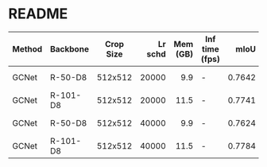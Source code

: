 # README
| Method | Backbone | Crop Size | Lr schd | Mem (GB) | Inf time (fps) |  mIoU  | mIoU(multi scale) |                                                                                                                                                                                        download                                                                                                                                                                                        |
|--------|----------|-----------|--------:|---------:|----------------|-------:|-------------------|----------------------------------------------------------------------------------------------------------------------------------------------------------------------------------------------------------------------------------------------------------------------------------------------------------------------------------------------------------------------------------------|
| GCNet  | R-50-D8  | 512x512   |   20000 |      9.9 | -              | 0.7642 | -                 | [model](https://open-mmlab.s3.ap-northeast-2.amazonaws.com/mmsegmentation/models/gcnet/gcnet_r50-d8_512x512_20k_voc12aug/gcnet_r50-d8_512x512_20k_voc12aug_20200617_165701-3cbfdab1.pth) &#124; [log](https://open-mmlab.s3.ap-northeast-2.amazonaws.com/mmsegmentation/models/gcnet/gcnet_r50-d8_512x512_20k_voc12aug/gcnet_r50-d8_512x512_20k_voc12aug_20200617_165701.log.json)     |
| GCNet  | R-101-D8 | 512x512   |   20000 |     11.5 | -              | 0.7741 | -                 | [model](https://open-mmlab.s3.ap-northeast-2.amazonaws.com/mmsegmentation/models/gcnet/gcnet_r101-d8_512x512_20k_voc12aug/gcnet_r101-d8_512x512_20k_voc12aug_20200617_165713-6c720aa9.pth) &#124; [log](https://open-mmlab.s3.ap-northeast-2.amazonaws.com/mmsegmentation/models/gcnet/gcnet_r101-d8_512x512_20k_voc12aug/gcnet_r101-d8_512x512_20k_voc12aug_20200617_165713.log.json) |
| GCNet  | R-50-D8  | 512x512   |   40000 |      9.9 | -              | 0.7624 | -                 | [model](https://open-mmlab.s3.ap-northeast-2.amazonaws.com/mmsegmentation/models/gcnet/gcnet_r50-d8_512x512_40k_voc12aug/gcnet_r50-d8_512x512_40k_voc12aug_20200613_195105-9797336d.pth) &#124; [log](https://open-mmlab.s3.ap-northeast-2.amazonaws.com/mmsegmentation/models/gcnet/gcnet_r50-d8_512x512_40k_voc12aug/gcnet_r50-d8_512x512_40k_voc12aug_20200613_195105.log.json)     |
| GCNet  | R-101-D8 | 512x512   |   40000 |     11.5 | -              | 0.7784 | -                 | [model](https://open-mmlab.s3.ap-northeast-2.amazonaws.com/mmsegmentation/models/gcnet/gcnet_r101-d8_512x512_40k_voc12aug/gcnet_r101-d8_512x512_40k_voc12aug_20200613_185806-1e38208d.pth) &#124; [log](https://open-mmlab.s3.ap-northeast-2.amazonaws.com/mmsegmentation/models/gcnet/gcnet_r101-d8_512x512_40k_voc12aug/gcnet_r101-d8_512x512_40k_voc12aug_20200613_185806.log.json) |
